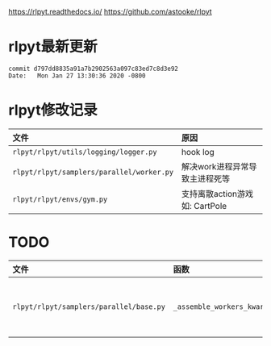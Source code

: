 https://rlpyt.readthedocs.io/
https://github.com/astooke/rlpyt     

# rlpyt最新更新

```
commit d797dd8835a91a7b2902563a097c83ed7c8d3e92
Date:   Mon Jan 27 13:30:36 2020 -0800
```

# rlpyt修改记录

| 文件 | 原因 |
|:----|:----|
|`rlpyt/rlpyt/utils/logging/logger.py` | hook log |
|`rlpyt/rlpyt/samplers/parallel/worker.py` | 解决work进程异常导致主进程死等 |
|`rlpyt/rlpyt/envs/gym.py` | 支持离散action游戏如: CartPole |

# TODO

| 文件 | 函数 | 问题 |
|:----|:----|:----|
|`rlpyt/rlpyt/samplers/parallel/base.py` | `_assemble_workers_kwargs` | `samples_np`参数函数内外会变化, 不知原因, 放弃解决 |
